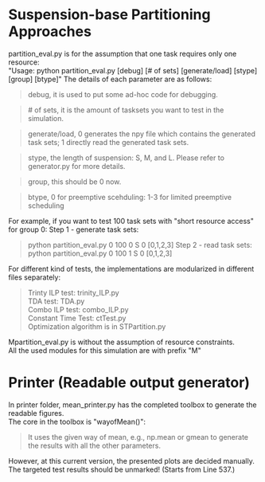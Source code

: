 # Suspension-base Partitioning Approaches

partition_eval.py is for the assumption that one task requires only one resource:  
"Usage: python partition_eval.py [debug] [# of sets] [generate/load] [stype] [group] [btype]"
The details of each parameter are as follows:
> debug, it is used to put some ad-hoc code for debugging.

> \# of sets, it is the amount of tasksets you want to test in the simulation.

> generate/load, 0 generates the npy file which contains the generated task sets; 1 directly read the generated task sets.

> stype, the length of suspension: S, M, and L. Please refer to generator.py for more details.

> group, this should be 0 now.

> btype, 0 for preemptive scehduling: 1-3 for limited preemptive scheduling

For example, if you want to test 100 task sets with "short resource access" for group 0:
Step 1 - generate task sets:
> python partition_eval.py 0 100 0 S 0 [0,1,2,3] 
Step 2 - read task sets:
> python partition_eval.py 0 100 1 S 0 [0,1,2,3]

For different kind of tests, the implementations are modularized in different files separately:  
>Trinty ILP test: trinity_ILP.py  
>TDA test: TDA.py  
>Combo ILP test: combo_ILP.py  
>Constant Time Test: ctTest.py  
>Optimization algorithm is in STPartition.py

Mpartition_eval.py is without the assumption of resource constraints.  
All the used modules for this simulation are with prefix "M"

# Printer (Readable output generator)
In printer folder, mean_printer.py has the completed toolbox to generate the readable figures.  
The core in the toolbox is "wayofMean()": 
> It uses the given way of mean, e.g., np.mean or gmean to generate the results with all the other parameters.

However, at this current version, the presented plots are decided manually.  
The targeted test results should be unmarked! (Starts from Line 537.)
